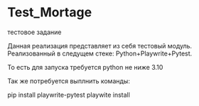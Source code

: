 # Test_Mortage
тестовое задание

Данная реализация представляет из себя тестовый модуль. 
Реализованный в следущем стеке:
Python+Playwrite+Pytest. 

То есть для запуска требуется python не ниже 3.10

Так же потребуется выплнить команды:

pip install playwrite-pytest
playwite install




